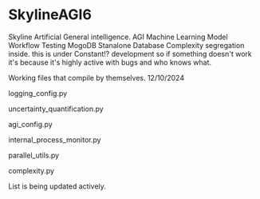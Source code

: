 # SkylineAGI6
Skyline Artificial General intelligence. AGI Machine Learning Model
Workflow Testing
MogoDB Stanalone Database
Complexity segregation inside.
this is under Constant!? development so if something doesn't 
work it's because it's highly active with bugs and who knows what.

Working files that compile by themselves.
12/10/2024

logging_config.py

uncertainty_quantification.py

agi_config.py

internal_process_monitor.py

parallel_utils.py

complexity.py

List is being updated actively.
